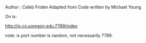 Author : Caleb Friden
Adapted from Code written by Michael Young

On ix:

http://ix.cs.uoregon.edu:7789/index

note: ix port number is random, not necessarily 7789.

